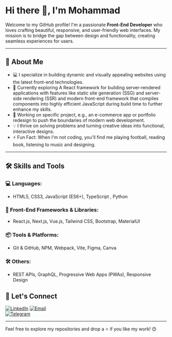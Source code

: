 # Hi there 👋, I'm Mohammad
Welcome to my GitHub profile! I'm a passionate **Front-End Developer** who loves crafting beautiful, responsive, and user-friendly web interfaces. My mission is to bridge the gap between design and functionality, creating seamless experiences for users.

---

## 🌟 About Me  
- 💻 I specialize in building dynamic and visually appealing websites using the latest front-end technologies.  
- 🌱 Currently exploring A React framework for building server-rendered applications with features like static site generation (SSG) and server-side rendering (SSR) and modern front-end framework that compiles components into highly efficient JavaScript during build time to further enhance my skills.  
- 🔭 Working on specific project, e.g., an e-commerce app or portfolio redesign to push the boundaries of modern web development.  
- 💡 I thrive on solving problems and turning creative ideas into functional, interactive designs.  
- ⚡ Fun Fact: When I'm not coding, you'll find me playing football, reading book, listening to music and designing.

---

## 🛠️ Skills and Tools  

### 💻 Languages:  
- HTML5, CSS3, JavaScript (ES6+), TypeScript , Python

### 🎨 Front-End Frameworks & Libraries:  
- React.js, Next.js, Vue.js, Tailwind CSS, Bootstrap, MaterialUI

### 📦 Tools & Platforms:  
- Git & GitHub, NPM, Webpack, Vite, Figma, Canva

### 🛠️ Others:  
- REST APIs, GraphQL, Progressive Web Apps (PWAs), Responsive Design  


## 🤝 Let's Connect  

[![LinkedIn](https://img.shields.io/badge/LinkedIn-blue?logo=linkedin&logoColor=white)](https://www.linkedin.com/in/mohammad-mosavat-801723243/)
[![Email](https://img.shields.io/badge/Email-D14836?logo=gmail&logoColor=white)](mailto:42.octmst@gmail.com)  
[![Telegram](https://img.shields.io/badge/Telegram-2CA5E0?logo=telegram&logoColor=white)](https://t.me/theeMohammad)  

---

Feel free to explore my repositories and drop a ⭐ if you like my work! 😊  
